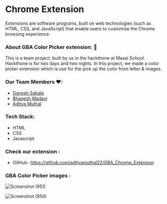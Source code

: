 # Chrome Extension

Extensions are software programs, built on web technologies (such as HTML, CSS, and JavaScript) that enable users to customize the Chrome browsing experience.

### About GBA Color Picker extension: 🙌

This is a team project, built by us in the hackthone at Masai School. Hackthone is for two days and two nights.
In this project, we made a color picker extension which is use for the pick up the color from letter & images.

### Our Team Members ❤️:
 * <a href='https://github.com/ganeshsabale99' >Ganesh Sabale</a>
 * <a href='https://github.com/123bhagesh' >Bhagesh Madavi</a>
 * <a href='https://github.com/adityamuthal22' >Aditya Muthal</a>

### Tech Stack:
* HTML
* CSS
* Javascript

### Check our extension :
 * GitHub- https://github.com/adityamuthal22/GBA_Chrome_Extension

### GBA Color Picker images :

![Screenshot (951)](https://user-images.githubusercontent.com/99644302/188098356-b31ed105-f048-4236-a685-e4f565249344.png)

![Screenshot (950)](https://user-images.githubusercontent.com/99644302/188098328-0a938088-b390-4a02-8abe-b9e369003bb7.png)
